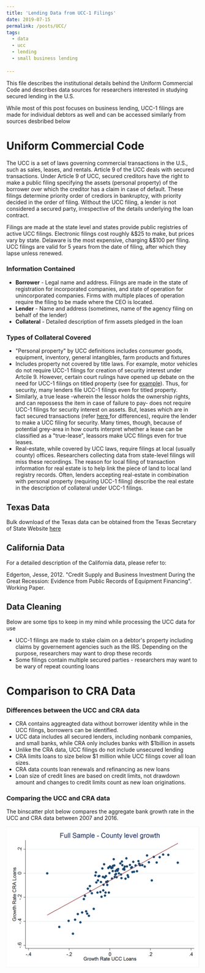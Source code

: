 ```yaml
---
title: 'Lending Data from UCC-1 Filings'
date: 2019-07-15
permalink: /posts/UCC/
tags:
  - data
  - ucc
  - lending
  - small business lending

---
```


This file describes the institutional details behind the Uniform Commercial Code and describes data sources for researchers interested in studying secured lending in the U.S.

While most of this post focuses on business lending, UCC-1 filings are made for individual debtors as well and can be accessed similarly from sources desbribed below 

Uniform Commercial Code 
======

The UCC is a set of laws governing commercial transactions in the U.S., such as sales, leases, and rentals. Article 9 of the UCC deals with secured transactions. Under Article 9 of UCC, secured creditors have the right to make a public filing specifying the assets (personal property) of the borrower over which the creditor has a claim in case of default. These filings determine priority order of crediors in bankruptcy, with priority decided in the order of filing. Without the UCC filing, a lender is not considered a secured party, irrespective of the details underlying the loan contract. 

Filings are made at the state level and states provide public registries of active UCC filings. Electronic filings cost roughly &$25 to make, but prices vary by state. Delaware is the most expensive, charging &$100 per filing. UCC filings are valid for 5 years from the date of filing, after which they lapse unless renewed. 

<h3>Information Contained</h3>

<ul>
  <li> <b>Borrower</b> - Legal name and address. Filings are made in the state of registration for incorporated companies, and state of operation for unincorporated companies. Firms with multiple places of operation require the filing to be made where the CEO is located.  </li>
  <li> <b>Lender</b> - Name and address (sometimes, name of the agency filing on behalf of the lender)</li>
  <li> <b>Collateral</b> - Detailed description of firm assets pledged in the loan </li>
</ul>


<h3>Types of Collateral Covered</h3>

<ul>
  <li> "Personal property" by UCC definitions includes consumer goods, equipment, inventory, general intangibles, farm products and fixtures  </li>
  <li> Includes property not covered by title laws. For example, motor vehicles do not require UCC-1 filings for creation of security interest under Artcile 9. However, certain court rulings have opened up debate on the need for UCC-1 filings on titled property (see for <a href="https://www.cscglobal.com/blog/court-finds-certificate-of-title-alone-not-sufficient-to-create-security-interest"> example</a>). Thus, for security, many lenders file UCC-1 filings even for titled property.      </li>
  <li> Similarly, a true lease -wherein the lessor holds the ownership rights, and can repossess the item in case of failure to pay- does not require UCC-1 filings for security interest on assets. But, leases which are in fact secured transactions (refer <a href = "https://www.nolo.com/legal-encyclopedia/the-ucc-commercial-lease-contracts.html"> here </a> for differences), require the lender to make a UCC filing for security. Many times, though, because of potential grey-area in how courts interpret whether a lease can be classified as a "true-lease", leassors make UCC filings even for true leases.   </li>
  <li> Real-estate, while covered by UCC laws, require filings at local (usually county) offices. Researchers collecting data from state-level filings will miss these recordings. The reason for local filing of transaction information for real estate is to help link the piece of land to local land registry records. Often, lenders accepting real-estate in combination with personal property (requiring UCC-1 filing) describe the real estate in the description of collateral under UCC-1 filings.    </li>
</ul>


Texas Data
------

Bulk download of the Texas data can be obtained from the Texas Secretary of State Website 
<a href = "https://direct.sos.state.tx.us/help/help-ucc.asp?pg=bulk"> here</a>
  


California Data
------

For  a detailed description of the California data, please refer to:

Edgerton, Jesse, 2012. "Credit Supply and Business Investment During the Great Recession: 
Evidence from Public Records of Equipment Financing". Working Paper.


Data Cleaning
-------

Below are some tips to keep in my mind while processing the UCC data for use

<ul>
  <li> UCC-1 filings are made to stake claim on a debtor's property including claims by governement agencies such as the IRS. Depending on the purpose, researchers may want to drop these records </li>
  <li> Some filings contain multiple secured parties - researchers may want to be wary of repeat counting loans</li> 
    
</ul>


Comparison to CRA Data
=========
<h3> Differences between the UCC and CRA data</h3>

<ul> 
  <li> CRA contains aggreagted data without borrower identity while in the UCC filings, borrowers can be identified.  </li>
  <li> UCC data includes all secured lenders, including nonbank companies, and small banks, while CRA only includes banks with $1billion in assets </li>
  <li> Unlike the CRA data, UCC filings do not include unsecured lending </li>
  <li> CRA limits loans to size below $1 million while UCC filings cover all loan sizes. </li>
  <li> CRA data counts loan renewals and refinancing as new loans </li>
  <li> Loan size of credit lines are based on credit limits, not drawdown amount and changes to credit limits count as new loan originations. </li>
</ul>

<h3> Comparing the UCC and CRA data</h3>

The binscatter plot below compares the aggregate bank growth rate in the UCC and CRA data between 2007 and 2016. 

<img src='/images/cra_vs_ucc_growth.png'>

